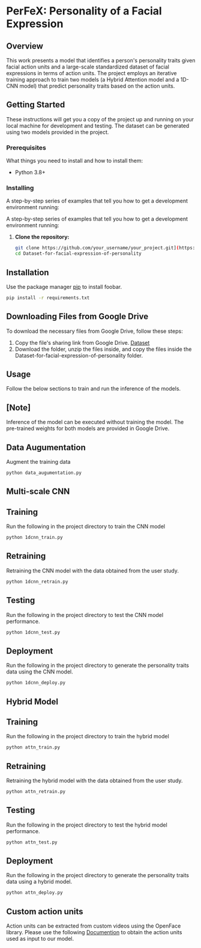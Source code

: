 # PerFeX: Personality of a Facial Expression


## Overview

This work presents a model that identifies a person's personality traits given facial action units and a large-scale standardized dataset of facial expressions in terms of action units. The project employs an iterative training approach to train two models (a Hybrid Attention model and a 1D-CNN model) that predict personality traits based on the action units.

## Getting Started

These instructions will get you a copy of the project up and running on your local machine for development and testing. The dataset can be generated using two models provided in the project.

### Prerequisites

What things you need to install and how to install them:

- Python 3.8+

### Installing

A step-by-step series of examples that tell you how to get a development environment running:

A step-by-step series of examples that tell you how to get a development environment running:

1. **Clone the repository:**
   ```bash
   git clone https://github.com/your_username/your_project.git](https://github.com/kodavatiSrikar/Dataset-for-facial-expression-of-personality.git
   cd Dataset-for-facial-expression-of-personality
   ```
## Installation

Use the package manager [pip](https://pip.pypa.io/en/stable/) to install foobar.

```bash
pip install -r requirements.txt
```

## Downloading Files from Google Drive

To download the necessary files from Google Drive, follow these steps:

1. Copy the file's sharing link from Google Drive.
   [Dataset](https://drive.google.com/drive/folders/1n9G8FeW_8PeC4JbNj_1vFRuOEVretTGw?usp=drive_link)
2. Download the folder, unzip the files inside, and copy the files inside the Dataset-for-facial-expression-of-personality folder.

## Usage

Follow the below sections to train and run the inference of the models. 

## [Note]

Inference of the model can be executed without training the model. The pre-trained weights for both models are provided in Google Drive.

## Data Augumentation
Augment the training data
```bash
python data_augumentation.py
```

## Multi-scale CNN

## Training

Run the following in the project directory to train the CNN model

```bash
python 1dcnn_train.py
```

## Retraining

Retraining the CNN model with the data obtained from the user study.

```bash
python 1dcnn_retrain.py
```

## Testing

Run the following in the project directory to test the CNN model performance.

```bash
python 1dcnn_test.py
```

## Deployment

Run the following in the project directory to generate the personality traits data using the CNN model.

```bash
python 1dcnn_deploy.py
```

## Hybrid Model

## Training

Run the following in the project directory to train the hybrid model

```bash
python attn_train.py
```


## Retraining

Retraining the hybrid model with the data obtained from the user study.

```bash
python attn_retrain.py
```
## Testing

Run the following in the project directory to test the hybrid model performance.

```bash
python attn_test.py
```

## Deployment

Run the following in the project directory to generate the personality traits data using a hybrid model.

```bash
python attn_deploy.py
```

## Custom action units

Action units can be extracted from custom videos using the OpenFace library. Please use the following [Documention](https://github.com/TadasBaltrusaitis/OpenFace/wiki) to obtain the action units used as input to our model.


